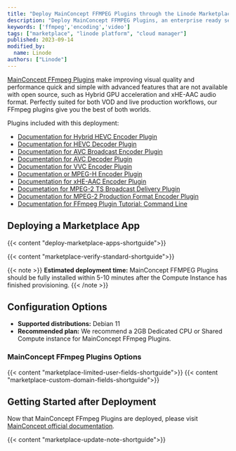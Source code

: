 ```yaml
---
title: "Deploy MainConcept FFMPEG Plugins through the Linode Marketplace"
description: "Deploy MainConcept FFMPEG Plugins, an enterprise ready set of FFMPEG tools, on a Linode Compute Instance.'"
keywords: ['ffmpeg','encoding','video']
tags: ["marketplace", "linode platform", "cloud manager"]
published: 2023-09-14
modified_by:
  name: Linode
authors: ["Linode"]
--- 
```


[MainConcept FFmpeg Plugins](https://www.mainconcept.com/ffmpeg) make improving visual quality and performance quick and simple with advanced features that are not available with open source, such as Hybrid GPU acceleration and xHE-AAC audio format. Perfectly suited for both VOD and live production workflows, our FFmpeg plugins give you the best of both worlds.

Plugins included with this deployment:
- [Documentation for Hybrid HEVC Encoder Plugin](https://www.mainconcept.com/hubfs/PDFs/User%20Guides/MainConcept%20Hybrid%20HEVC%20Encoder%20Plug-In%20for%20FFmpeg%20User%20Guide.pdf)
- [Documentation for HEVC Decoder Plugin](https://www.mainconcept.com/hubfs/PDFs/User%20Guides/MainConcept%20HEVC%20Decoder%20Plug-In%20for%20FFmpeg%20User%20Guide.pdf)
- [Documentation for AVC Broadcast Encoder Plugin](https://www.mainconcept.com/hubfs/PDFs/User%20Guides/MainConcept%20AVC%20Broadcast%20Encoder%20Plug-In%20for%20FFmpeg%20User%20Guide.pdf)
- [Documentation for AVC Decoder Plugin](https://www.mainconcept.com/hubfs/PDFs/User%20Guides/MainConcept%20AVC%20Decoder%20Plug-In%20for%20FFmpeg%20User%20Guide.pdf)
- [Documentation for VVC Encoder Plugin](https://www.mainconcept.com/hubfs/PDFs/User%20Guides/MainConcept%20VVC%20Encoder%20Plug-In%20for%20FFmpeg%20User%20Guide.pdf)
- [Documentation or MPEG-H Encoder Plugin](https://www.mainconcept.com/hubfs/PDFs/User%20Guides/MainConcept%20MPEG-H%20Encoder%20Plug-In%20for%20FFmpeg%20User%20Guide.pdf)
- [Documentation for xHE-AAC Encoder Plugin](https://www.mainconcept.com/hubfs/PDFs/User%20Guides/MainConcept%20xHE-AAC%20Encoder%20Plug-In%20for%20FFmpeg%20User%20Guide.pdf)
- [Documetation for MPEG-2 TS Broadcast Delivery Plugin](https://www.mainconcept.com/hubfs/PDFs/User%20Guides/MainConcept%20MPEG-2%20TS%20Broadcast%20Delivery%20Plug-In%20for%20FFmpeg%20User%20Guide.pdf)
- [Documentation for MPEG-2 Production Format Encoder Plugin](https://www.mainconcept.com/hubfs/PDFs/User%20Guides/MainConcept%20MPEG-2%20Encoder%20Plug-In%20for%20FFmpeg%20User%20Guide.pdf)
- [Documentation for FFmpeg Plugin Tutorial: Command Line](https://www.mainconcept.com/hubfs/PDFs/User%20Guides/MainConcept%20FFmpeg%20Plugin%20Tutorial%20-%20CommandLine%20Struture.pdf)

## Deploying a Marketplace App

{{< content "deploy-marketplace-apps-shortguide">}}

{{< content "marketplace-verify-standard-shortguide">}}

{{< note >}}
**Estimated deployment time:** MainConcept FFMPEG Plugins should be fully installed within 5-10 minutes after the Compute Instance has finished provisioning.
{{< /note >}}

## Configuration Options

- **Supported distributions:** Debian 11
- **Recommended plan:** We recommend a 2GB Dedicated CPU or Shared Compute instance for MainConcept FFmpeg Plugins.

### MainConcept FFmpeg Plugins Options

{{< content "marketplace-limited-user-fields-shortguide">}}
{{< content "marketplace-custom-domain-fields-shortguide">}}

## Getting Started after Deployment

Now that MainConcept FFmpeg Plugins are deployed, please visit [MainConcept official documentation](https://www.mainconcept.com/ffmpeg). 

{{< content "marketplace-update-note-shortguide">}}